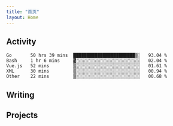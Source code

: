 ```yaml
---
title: "首页"
layout: Home
---
```


## Activity
<!--START_SECTION:waka-->
```text
Go       50 hrs 39 mins  ███████████████████████▒░   93.04 % 
Bash     1 hr 6 mins     ▓░░░░░░░░░░░░░░░░░░░░░░░░   02.04 % 
Vue.js   52 mins         ▒░░░░░░░░░░░░░░░░░░░░░░░░   01.61 % 
XML      30 mins         ▒░░░░░░░░░░░░░░░░░░░░░░░░   00.94 % 
Other    22 mins         ▒░░░░░░░░░░░░░░░░░░░░░░░░   00.68 % 
```
<!--END_SECTION:waka-->

## Writing
<PindedPosts />

## Projects
<Projects />
